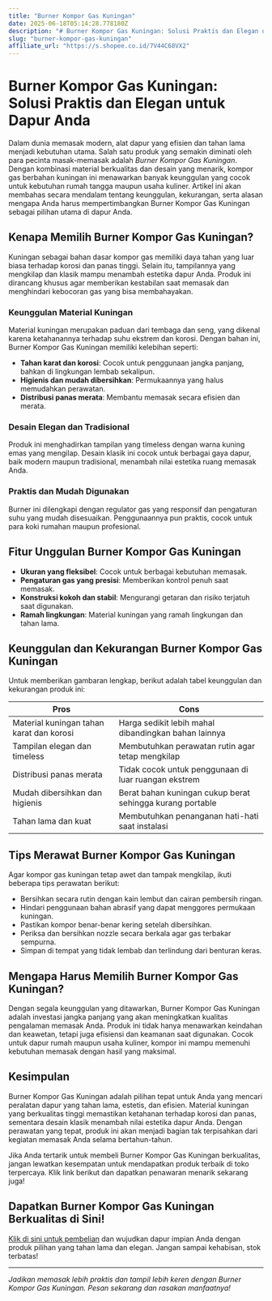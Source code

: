 ```yaml
---
title: "Burner Kompor Gas Kuningan"
date: 2025-06-18T05:14:28.778180Z
description: "# Burner Kompor Gas Kuningan: Solusi Praktis dan Elegan untuk Dapur Anda..."
slug: "burner-kompor-gas-kuningan"
affiliate_url: "https://s.shopee.co.id/7V44C68VX2"
---
```

# Burner Kompor Gas Kuningan: Solusi Praktis dan Elegan untuk Dapur Anda

Dalam dunia memasak modern, alat dapur yang efisien dan tahan lama menjadi kebutuhan utama. Salah satu produk yang semakin diminati oleh para pecinta masak-memasak adalah *Burner Kompor Gas Kuningan*. Dengan kombinasi material berkualitas dan desain yang menarik, kompor gas berbahan kuningan ini menawarkan banyak keunggulan yang cocok untuk kebutuhan rumah tangga maupun usaha kuliner. Artikel ini akan membahas secara mendalam tentang keunggulan, kekurangan, serta alasan mengapa Anda harus mempertimbangkan Burner Kompor Gas Kuningan sebagai pilihan utama di dapur Anda.

## Kenapa Memilih Burner Kompor Gas Kuningan?

Kuningan sebagai bahan dasar kompor gas memiliki daya tahan yang luar biasa terhadap korosi dan panas tinggi. Selain itu, tampilannya yang mengkilap dan klasik mampu menambah estetika dapur Anda. Produk ini dirancang khusus agar memberikan kestabilan saat memasak dan menghindari kebocoran gas yang bisa membahayakan.

### Keunggulan Material Kuningan

Material kuningan merupakan paduan dari tembaga dan seng, yang dikenal karena ketahanannya terhadap suhu ekstrem dan korosi. Dengan bahan ini, Burner Kompor Gas Kuningan memiliki kelebihan seperti:

- **Tahan karat dan korosi**: Cocok untuk penggunaan jangka panjang, bahkan di lingkungan lembab sekalipun.
- **Higienis dan mudah dibersihkan**: Permukaannya yang halus memudahkan perawatan.
- **Distribusi panas merata**: Membantu memasak secara efisien dan merata.

### Desain Elegan dan Tradisional

Produk ini menghadirkan tampilan yang timeless dengan warna kuning emas yang mengilap. Desain klasik ini cocok untuk berbagai gaya dapur, baik modern maupun tradisional, menambah nilai estetika ruang memasak Anda.

### Praktis dan Mudah Digunakan

Burner ini dilengkapi dengan regulator gas yang responsif dan pengaturan suhu yang mudah disesuaikan. Penggunaannya pun praktis, cocok untuk para koki rumahan maupun profesional.

## Fitur Unggulan Burner Kompor Gas Kuningan

- **Ukuran yang fleksibel**: Cocok untuk berbagai kebutuhan memasak.
- **Pengaturan gas yang presisi**: Memberikan kontrol penuh saat memasak.
- **Konstruksi kokoh dan stabil**: Mengurangi getaran dan risiko terjatuh saat digunakan.
- **Ramah lingkungan**: Material kuningan yang ramah lingkungan dan tahan lama.

## Keunggulan dan Kekurangan Burner Kompor Gas Kuningan

Untuk memberikan gambaran lengkap, berikut adalah tabel keunggulan dan kekurangan produk ini:

| **Pros** | **Cons** |
| --- | --- |
| Material kuningan tahan karat dan korosi | Harga sedikit lebih mahal dibandingkan bahan lainnya |
| Tampilan elegan dan timeless | Membutuhkan perawatan rutin agar tetap mengkilap |
| Distribusi panas merata | Tidak cocok untuk penggunaan di luar ruangan ekstrem |
| Mudah dibersihkan dan higienis | Berat bahan kuningan cukup berat sehingga kurang portable |
| Tahan lama dan kuat | Membutuhkan penanganan hati-hati saat instalasi |

## Tips Merawat Burner Kompor Gas Kuningan

Agar kompor gas kuningan tetap awet dan tampak mengkilap, ikuti beberapa tips perawatan berikut:

- Bersihkan secara rutin dengan kain lembut dan cairan pembersih ringan.
- Hindari penggunaan bahan abrasif yang dapat menggores permukaan kuningan.
- Pastikan kompor benar-benar kering setelah dibersihkan.
- Periksa dan bersihkan nozzle secara berkala agar gas terbakar sempurna.
- Simpan di tempat yang tidak lembab dan terlindung dari benturan keras.

## Mengapa Harus Memilih Burner Kompor Gas Kuningan?

Dengan segala keunggulan yang ditawarkan, Burner Kompor Gas Kuningan adalah investasi jangka panjang yang akan meningkatkan kualitas pengalaman memasak Anda. Produk ini tidak hanya menawarkan keindahan dan keawetan, tetapi juga efisiensi dan keamanan saat digunakan. Cocok untuk dapur rumah maupun usaha kuliner, kompor ini mampu memenuhi kebutuhan memasak dengan hasil yang maksimal.

## Kesimpulan

Burner Kompor Gas Kuningan adalah pilihan tepat untuk Anda yang mencari peralatan dapur yang tahan lama, estetis, dan efisien. Material kuningan yang berkualitas tinggi memastikan ketahanan terhadap korosi dan panas, sementara desain klasik menambah nilai estetika dapur Anda. Dengan perawatan yang tepat, produk ini akan menjadi bagian tak terpisahkan dari kegiatan memasak Anda selama bertahun-tahun.

Jika Anda tertarik untuk membeli Burner Kompor Gas Kuningan berkualitas, jangan lewatkan kesempatan untuk mendapatkan produk terbaik di toko terpercaya. Klik link berikut dan dapatkan penawaran menarik sekarang juga!

## Dapatkan Burner Kompor Gas Kuningan Berkualitas di Sini!

[Klik di sini untuk pembelian](https://s.shopee.co.id/7V44C68VX2) dan wujudkan dapur impian Anda dengan produk pilihan yang tahan lama dan elegan. Jangan sampai kehabisan, stok terbatas!

---

*Jadikan memasak lebih praktis dan tampil lebih keren dengan Burner Kompor Gas Kuningan. Pesan sekarang dan rasakan manfaatnya!*